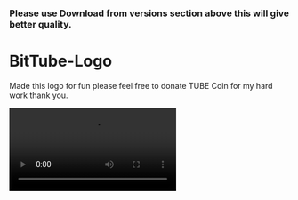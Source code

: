 ### Please use Download from versions section above this will give better quality. 


# BitTube-Logo
Made this logo for fun please feel free to donate TUBE Coin for my hard work thank you.


<video>  <source src="https://bittubers.com/post/2c8ed922-b9f7-4e01-a6fa-e2241a54e6c1">

